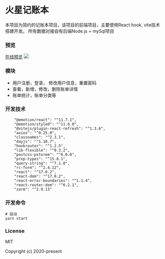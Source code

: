 # 火星记账本
本项目为简约的记账本项目，该项目的前端项目，主要使用React hook, vite技术搭建开发。
所有数据对接自有后端Node.js + mySql项目

### 预览
[在线预览](http://49.235.126.217:5000/)
![](https://s3.bmp.ovh/imgs/2022/02/25eadf1207b6c40f.gif)

### 模块
* 用户注册，登录， 修改用户信息，重置密码
* 查看，新增，修改，删除账单详情
* 账单统计，账单分类等

### 开发技术
```
    "@emotion/react": "^11.7.1",
    "@emotion/styled": "^11.6.0",
    "@vitejs/plugin-react-refresh": "^1.3.6",
    "axios": "^0.25.0",
    "classnames": "^2.3.1",
    "dayjs": "^1.10.7",
    "hookrouter": "^1.2.5",
    "lib-flexible": "^0.3.2",
    "postcss-pxtorem": "^6.0.0",
    "prop-types": "^15.8.1",
    "query-string": "^7.1.0",
    "rc-form": "^2.4.12",
    "react": "^17.0.2",
    "react-dom": "^17.0.2",
    "react-error-boundaries": "^1.1.4",
    "react-router-dom": "^6.2.1",
    "zarm": "^2.9.13"
```

### 开发命令
```
# 启动
yarn start
```
### License
MIT

Copyright (c) 2020-present
